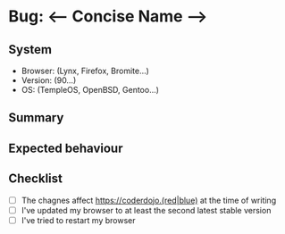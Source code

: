 # Bug: <-- Concise Name -->

## System

<!-- Please ensure you have an up to date version -->

- Browser: (Lynx, Firefox, Bromite…)
- Version: (90…)
- OS: (TempleOS, OpenBSD, Gentoo…)

## Summary

<!-- Summarize the fix concisely, e.g. 'Fixed flashing sidebar' -->

## Expected behaviour

<!-- What behaviour would you „normally“ expect from the affected component. For example: The news link should be redirect to /news/ site -->


## Checklist

-   [ ] The chagnes affect <https://coderdojo.(red|blue)> at the time of writing
-   [ ] I've updated my browser to at least the second latest stable version
-   [ ] I've tried to restart my browser
